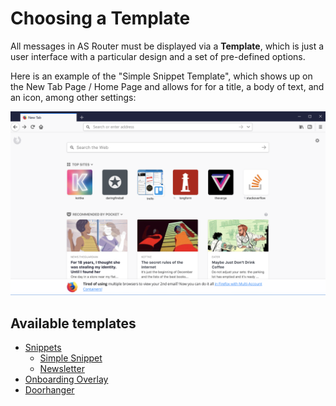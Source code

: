 # Choosing a Template

All messages in AS Router must be displayed via a **Template**, which is just a user interface with a particular design and a set of pre-defined options.

Here is an example of the "Simple Snippet Template", which shows up on the New Tab Page / Home Page and allows for for a title, a body of text, and an icon, among other settings:

![Screenshot of the new tab page including a message at the bottom of the page with the text "Tired of using multiple browsers to view your 2nd email? Use containers!"](../assets/snippet-example.png)

## Available templates

* [Snippets](snippets.md)
  * [Simple Snippet](snippets-simple.md)
  * [Newsletter](snippets-newsletter.md)
* [Onboarding Overlay](onboarding.md)
* [Doorhanger](doorhanger.md)
